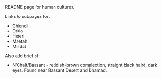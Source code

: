 README page for human cultures.

Links to subpages for:
* Chlendi
* Eskla
* Heteri
* Maetah
* Mindat

Also add brief of:
* N'Chalt/Baasant - reddish-brown complextion, straight black haird, dark eyes.  Found near Baasant Desert and Dhamad.
